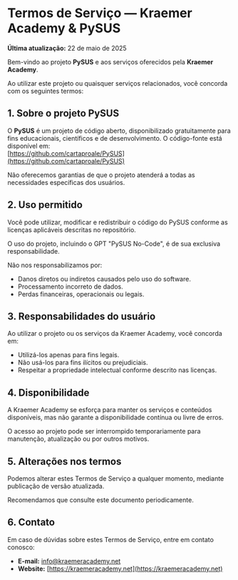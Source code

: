 # Termos de Serviço — Kraemer Academy & PySUS

**Última atualização:** 22 de maio de 2025

Bem-vindo ao projeto **PySUS** e aos serviços oferecidos pela **Kraemer Academy**.

Ao utilizar este projeto ou quaisquer serviços relacionados, você concorda com os seguintes termos:

## 1. Sobre o projeto PySUS

O **PySUS** é um projeto de código aberto, disponibilizado gratuitamente para fins educacionais, científicos e de desenvolvimento. O código-fonte está disponível em:  
[https://github.com/cartaproale/PySUS](https://github.com/cartaproale/PySUS)

Não oferecemos garantias de que o projeto atenderá a todas as necessidades específicas dos usuários.

## 2. Uso permitido

Você pode utilizar, modificar e redistribuir o código do PySUS conforme as licenças aplicáveis descritas no repositório.

O uso do projeto, incluindo o GPT "PySUS No-Code", é de sua exclusiva responsabilidade.

Não nos responsabilizamos por:

- Danos diretos ou indiretos causados pelo uso do software.
- Processamento incorreto de dados.
- Perdas financeiras, operacionais ou legais.

## 3. Responsabilidades do usuário

Ao utilizar o projeto ou os serviços da Kraemer Academy, você concorda em:

- Utilizá-los apenas para fins legais.
- Não usá-los para fins ilícitos ou prejudiciais.
- Respeitar a propriedade intelectual conforme descrito nas licenças.

## 4. Disponibilidade

A Kraemer Academy se esforça para manter os serviços e conteúdos disponíveis, mas não garante a disponibilidade contínua ou livre de erros.

O acesso ao projeto pode ser interrompido temporariamente para manutenção, atualização ou por outros motivos.

## 5. Alterações nos termos

Podemos alterar estes Termos de Serviço a qualquer momento, mediante publicação de versão atualizada.

Recomendamos que consulte este documento periodicamente.

## 6. Contato

Em caso de dúvidas sobre estes Termos de Serviço, entre em contato conosco:

- **E-mail:** info@kraemeracademy.net  
- **Website:** [https://kraemeracademy.net](https://kraemeracademy.net)
